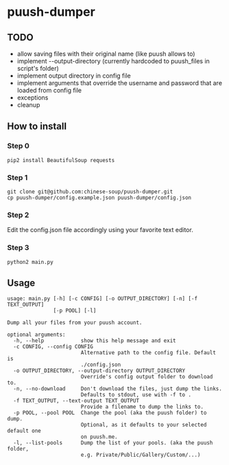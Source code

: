 # puush-dumper

## TODO
* allow saving files with their original name (like puush allows to)
* implement --output-directory (currently hardcoded to puush_files in script's folder)
* implement output directory in config file
* implement arguments that override the username and password that are loaded from config file
* exceptions
* cleanup

## How to install

### Step 0
```
pip2 install BeautifulSoup requests
```

### Step 1
```
git clone git@github.com:chinese-soup/puush-dumper.git
cp puush-dumper/config.example.json puush-dumper/config.json
```
### Step 2
Edit the config.json file accordingly using your favorite text editor.

### Step 3
```
python2 main.py
```

## Usage
```
usage: main.py [-h] [-c CONFIG] [-o OUTPUT_DIRECTORY] [-n] [-f TEXT_OUTPUT]
               [-p POOL] [-l]

Dump all your files from your puush account.

optional arguments:
  -h, --help            show this help message and exit
  -c CONFIG, --config CONFIG
                        Alternative path to the config file. Default is
                        ./config.json
  -o OUTPUT_DIRECTORY, --output-directory OUTPUT_DIRECTORY
                        Override's config output folder to download to.
  -n, --no-download     Don't download the files, just dump the links.
                        Defaults to stdout, use with -f to .
  -f TEXT_OUTPUT, --text-output TEXT_OUTPUT
                        Provide a filename to dump the links to.
  -p POOL, --pool POOL  Change the pool (aka the puush folder) to dump.
                        Optional, as it defaults to your selected default one
                        on puush.me.
  -l, --list-pools      Dump the list of your pools. (aka the puush folder,
                        e.g. Private/Public/Gallery/Custom/...)
```


